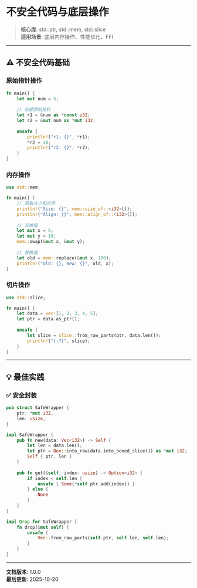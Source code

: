 # 不安全代码与底层操作

> **核心库**: std::ptr, std::mem, std::slice  
> **适用场景**: 底层内存操作、性能优化、FFI

---

## ⚠️ 不安全代码基础

### 原始指针操作

```rust
fn main() {
    let mut num = 5;
    
    // 创建原始指针
    let r1 = &num as *const i32;
    let r2 = &mut num as *mut i32;
    
    unsafe {
        println!("r1: {}", *r1);
        *r2 = 10;
        println!("r2: {}", *r2);
    }
}
```

### 内存操作

```rust
use std::mem;

fn main() {
    // 获取大小和对齐
    println!("Size: {}", mem::size_of::<i32>());
    println!("Align: {}", mem::align_of::<i32>());
    
    // 交换值
    let mut x = 5;
    let mut y = 10;
    mem::swap(&mut x, &mut y);
    
    // 替换值
    let old = mem::replace(&mut x, 100);
    println!("Old: {}, New: {}", old, x);
}
```

### 切片操作

```rust
use std::slice;

fn main() {
    let data = vec![1, 2, 3, 4, 5];
    let ptr = data.as_ptr();
    
    unsafe {
        let slice = slice::from_raw_parts(ptr, data.len());
        println!("{:?}", slice);
    }
}
```

---

## 💡 最佳实践

### ✅ 安全封装

```rust
pub struct SafeWrapper {
    ptr: *mut i32,
    len: usize,
}

impl SafeWrapper {
    pub fn new(data: Vec<i32>) -> Self {
        let len = data.len();
        let ptr = Box::into_raw(data.into_boxed_slice()) as *mut i32;
        Self { ptr, len }
    }
    
    pub fn get(&self, index: usize) -> Option<i32> {
        if index < self.len {
            unsafe { Some(*self.ptr.add(index)) }
        } else {
            None
        }
    }
}

impl Drop for SafeWrapper {
    fn drop(&mut self) {
        unsafe {
            Vec::from_raw_parts(self.ptr, self.len, self.len);
        }
    }
}
```

---

**文档版本**: 1.0.0  
**最后更新**: 2025-10-20

